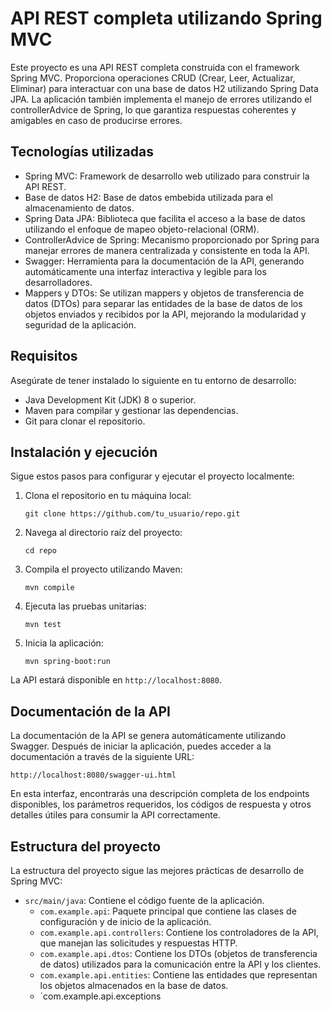 # API REST completa utilizando Spring MVC

Este proyecto es una API REST completa construida con el framework Spring MVC. Proporciona operaciones CRUD (Crear, Leer, Actualizar, Eliminar) para interactuar con una base de datos H2 utilizando Spring Data JPA. La aplicación también implementa el manejo de errores utilizando el controllerAdvice de Spring, lo que garantiza respuestas coherentes y amigables en caso de producirse errores.

## Tecnologías utilizadas

- Spring MVC: Framework de desarrollo web utilizado para construir la API REST.
- Base de datos H2: Base de datos embebida utilizada para el almacenamiento de datos.
- Spring Data JPA: Biblioteca que facilita el acceso a la base de datos utilizando el enfoque de mapeo objeto-relacional (ORM).
- ControllerAdvice de Spring: Mecanismo proporcionado por Spring para manejar errores de manera centralizada y consistente en toda la API.
- Swagger: Herramienta para la documentación de la API, generando automáticamente una interfaz interactiva y legible para los desarrolladores.
- Mappers y DTOs: Se utilizan mappers y objetos de transferencia de datos (DTOs) para separar las entidades de la base de datos de los objetos enviados y recibidos por la API, mejorando la modularidad y seguridad de la aplicación.

## Requisitos

Asegúrate de tener instalado lo siguiente en tu entorno de desarrollo:

- Java Development Kit (JDK) 8 o superior.
- Maven para compilar y gestionar las dependencias.
- Git para clonar el repositorio.

## Instalación y ejecución

Sigue estos pasos para configurar y ejecutar el proyecto localmente:

1. Clona el repositorio en tu máquina local:

   ```shell
   git clone https://github.com/tu_usuario/repo.git
   ```

2. Navega al directorio raíz del proyecto:

   ```shell
   cd repo
   ```

3. Compila el proyecto utilizando Maven:

   ```shell
   mvn compile
   ```

4. Ejecuta las pruebas unitarias:

   ```shell
   mvn test
   ```

5. Inicia la aplicación:

   ```shell
   mvn spring-boot:run
   ```

La API estará disponible en `http://localhost:8080`.

## Documentación de la API

La documentación de la API se genera automáticamente utilizando Swagger. Después de iniciar la aplicación, puedes acceder a la documentación a través de la siguiente URL:

```
http://localhost:8080/swagger-ui.html
```

En esta interfaz, encontrarás una descripción completa de los endpoints disponibles, los parámetros requeridos, los códigos de respuesta y otros detalles útiles para consumir la API correctamente.

## Estructura del proyecto

La estructura del proyecto sigue las mejores prácticas de desarrollo de Spring MVC:

- `src/main/java`: Contiene el código fuente de la aplicación.
  - `com.example.api`: Paquete principal que contiene las clases de configuración y de inicio de la aplicación.
  - `com.example.api.controllers`: Contiene los controladores de la API, que manejan las solicitudes y respuestas HTTP.
  - `com.example.api.dtos`: Contiene los DTOs (objetos de transferencia de datos) utilizados para la comunicación entre la API y los clientes.
  - `com.example.api.entities`: Contiene las entidades que representan los objetos almacenados en la base de datos.
  - `com.example.api.exceptions
